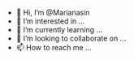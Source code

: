 - 👋 Hi, I’m @Marianasin
- 👀 I’m interested in ...
- 🌱 I’m currently learning ...
- 💞️ I’m looking to collaborate on ...
- 📫 How to reach me ...

<!---
Marianasin/Marianasin is a ✨ special ✨ repository because its `README.md` (this file) appears on your GitHub profile.
You can click the Preview link to take a look at your changes.
--->
